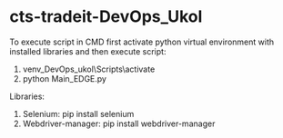 # cts-tradeit-DevOps_Ukol

To execute script in CMD first activate python virtual environment with installed libraries and then execute script: 
1) venv_DevOps_ukol\Scripts\activate
2) python Main_EDGE.py

Libraries: 
1) Selenium: pip install selenium
2) Webdriver-manager: pip install webdriver-manager
